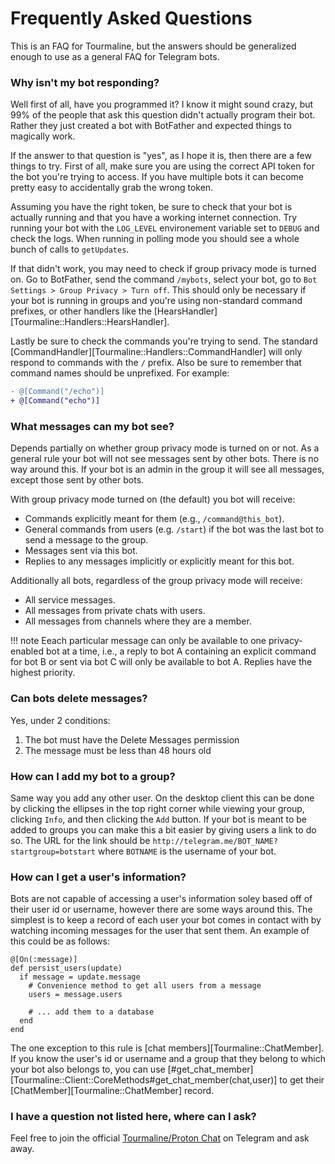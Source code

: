 # Frequently Asked Questions

This is an FAQ for Tourmaline, but the answers should be generalized enough to use as a general FAQ for Telegram bots.

### Why isn't my bot responding?

Well first of all, have you programmed it? I know it might sound crazy, but 99% of the people that ask this question didn't actually program their bot. Rather they just created a bot with BotFather and expected things to magically work.

If the answer to that question is "yes", as I hope it is, then there are a few things to try. First of all, make sure you are using the correct API token for the bot you're trying to access. If you have multiple bots it can become pretty easy to accidentally grab the wrong token.

Assuming you have the right token, be sure to check that your bot is actually running and that you have a working internet connection. Try running your bot with the `LOG_LEVEL` environement variable set to `DEBUG` and check the logs. When running in polling mode you should see a whole bunch of calls to `getUpdates`.

If that didn't work, you may need to check if group privacy mode is turned on. Go to BotFather, send the command `/mybots`, select your bot, go to `Bot Settings > Group Privacy > Turn off`. This should only be necessary if your bot is running in groups and you're using non-standard command prefixes, or other handlers like the [HearsHandler][Tourmaline::Handlers::HearsHandler].

Lastly be sure to check the commands you're trying to send. The standard [CommandHandler][Tourmaline::Handlers::CommandHandler] will only respond to commands with the `/` prefix. Also be sure to remember that command names should be unprefixed. For example:

```diff
- @[Command("/echo")]
+ @[Command("echo")]
```

### What messages can my bot see?

Depends partially on whether group privacy mode is turned on or not. As a general rule your bot will not see messages sent by other bots. There is no way around this. If your bot is an admin in the group it will see all messages, except those sent by other bots.

With group privacy mode turned on (the default) you bot will receive:

- Commands explicitly meant for them (e.g., `/command@this_bot`).
- General commands from users (e.g. `/start`) if the bot was the last bot to send a message to the group.
- Messages sent via this bot.
- Replies to any messages implicitly or explicitly meant for this bot.

Additionally all bots, regardless of the group privacy mode will receive:

- All service messages.
- All messages from private chats with users.
- All messages from channels where they are a member.

!!! note
    Eeach particular message can only be available to one privacy-enabled bot at a time, i.e., a reply to bot A containing an explicit command for bot B or sent via bot C will only be available to bot A. Replies have the highest priority.

### Can bots delete messages?

Yes, under 2 conditions:

1. The bot must have the Delete Messages permission
2. The message must be less than 48 hours old

### How can I add my bot to a group?

Same way you add any other user. On the desktop client this can be done by clicking the ellipses in the top right corner while viewing your group, clicking `Info`, and then clicking the `Add` button. If your bot is meant to be added to groups you can make this a bit easier by giving users a link to do so. The URL for the link should be `http://telegram.me/BOT_NAME?startgroup=botstart` where `BOTNAME` is the username of your bot.

### How can I get a user's information?

Bots are not capable of accessing a user's information soley based off of their user id or username, however there are some ways around this. The simplest is to keep a record of each user your bot comes in contact with by watching incoming messages for the user that sent them. An example of this could be as follows:

```crystal
@[On(:message)]
def persist_users(update)
  if message = update.message
    # Convenience method to get all users from a message
    users = message.users
    
    # ... add them to a database
  end
end
```

The one exception to this rule is [chat members][Tourmaline::ChatMember]. If you know the user's id or username and a group that they belong to which your bot also belongs to, you can use [#get_chat_member][Tourmaline::Client::CoreMethods#get_chat_member(chat,user)] to get their [ChatMember][Tourmaline::ChatMember] record.

### I have a question not listed here, where can I ask?

Feel free to join the official [Tourmaline/Proton Chat](https://t.me/protoncr) on Telegram and ask away.